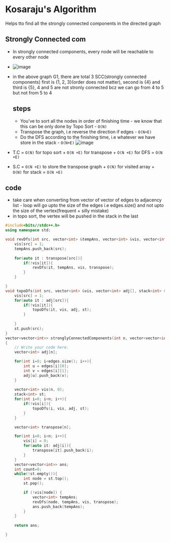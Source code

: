 # Kosaraju's Algorithm
Helps tto find all the strongly connected components in the directed graph

## Strongly Connected com
* In strongly connected components, every node will be reachable to every other node
* ![image](https://github.com/tannuchoudhary/GraphSeries/assets/42698268/e4181b05-004d-4133-aa37-95ffd6de24dc)

* in the above graph G1, there are total 3 SCC(strongly connected components) first is {1, 2, 3}(order does not matter), second is {4} and third is {5}, 4 and 5 are not stronly connected bcz we can go from 4 to 5 but not from 5 to 4

  ## steps
  * You've to sort all the nodes in order of finishing time - we know that this can be only done by Topo Sort - ```O(N)```
  * Transpose the graph, i.e reverse the direction if edges - ```O(N+E)```
  * Do the DFS according to the finishing time, i.e whatever we have store in the stack - ```O(N+E)```
![image](https://github.com/tannuchoudhary/GraphSeries/assets/42698268/6f1852fa-a248-436e-957c-94553c4c7aa5)

* T.C = ```O(N)``` for topo sort + ```O(N +E)``` for transpose + ```O(N +E)``` for DFS = ```O(N +E)```
* S.C = ```O(N +E)``` to store the transpose graph + ```O(N)``` for visited array + ```O(N)``` for stack = ```O(N +E)```

## code 
* take care when converting from vector of vector of edges to adjacency list - loop will go upto the size of the edges i.e edges.size() and not upto the size of the vertex(frequent + silly mistake)
* in topo sort, the vertex will be pushed in the stack in the last
```cpp
#include<bits//stdc++.h>
using namespace std;

void revDfs(int src, vector<int> &tempAns, vector<int> &vis, vector<int> transpose[]){
    vis[src] = 1;
    tempAns.push_back(src);
    
    for(auto it : transpose[src]){
        if(!vis[it]){
            revDfs(it, tempAns, vis, transpose);
        }
    }

}
void topoDfs(int src, vector<int> &vis, vector<int> adj[], stack<int> &st){
    vis[src] = 1;
    for(auto it : adj[src]){
        if(!vis[it]){
            topoDfs(it, vis, adj, st);
        }
        
    }
    st.push(src);
}
vector<vector<int>> stronglyConnectedComponents(int n, vector<vector<int>> &edges)
{
    // Write your code here.
    vector<int> adj[n];

    for(int i=0; i<edges.size(); i++){
        int u = edges[i][0];
        int v = edges[i][1];
        adj[u].push_back(v);
    }
    
    vector<int> vis(n, 0);
    stack<int> st;
    for(int i=0; i<n; i++){
        if(!vis[i]){
            topoDfs(i, vis, adj, st);
        }
    }

    vector<int> transpose[n];

    for(int i=0; i<n; i++){
        vis[i] = 0;
        for(auto it: adj[i]){
            transpose[it].push_back(i);
        }
    }
    vector<vector<int>> ans;
    int count=0;
    while(!st.empty()){
        int node = st.top();
        st.pop();

        if (!vis[node]) {
            vector<int> tempAns; 
            revDfs(node, tempAns, vis, transpose);
            ans.push_back(tempAns);
        }
    }
    
    return ans;

}
```
